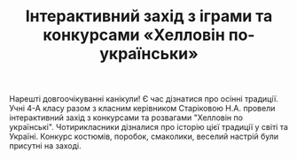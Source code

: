 ﻿---
title: Інтерактивний захід з іграми та конкурсами «Хелловін по-українськи»
---

Нарешті довгоочікуванні канікули! Є час дізнатися про осінні традиції. Учні 4-А класу разом з класним керівником Старіковою Н.А. провели інтерактивний захід з конкурсами та розвагами "Хелловін по українські". Чотирикласники дізналися про історію цієї традиції у світі та  Україні. Конкурс костюмів, поробок, смаколики, веселий настрій були присутні  на заході.

<slideshow />